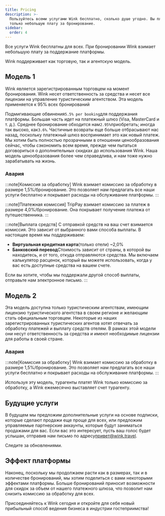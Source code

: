 ```yaml
---
title: Pricing
description: >-
  Пользуйтесь всеми услугами Wink бесплатно, сколько душе угодно. Вы платите
  только небольшую плату за бронирование.
sidebar:
  order: 4
---
```

Все услуги Wink бесплатны для всех. При бронировании Wink взимает небольшую плату за поддержание платформы.

Wink поддерживает как торговую, так и агентскую модель.

## Модель 1

Wink является зарегистрированным торговцем на момент бронирования. Wink несет ответственность за средства и несет все лицензии на управление туристическим агентством.
Эта модель применяется к 95% всех бронирований

Подмигивающие обвинения`5.5% per booking`для поддержания платформы.
Большая часть идет на платежный шлюз (Visa, MasterCard и т. д.). Среднее бронирование обходится нам`2.95%`приобретать; иногда так высоко, как`3.6%`. Частичные возвраты еще больше отбрасывают нас назад, поскольку платежный шлюз воспринимает это как новый платеж.
Мы хотим быть полностью прозрачными в отношении ценообразования сейчас, чтобы сэкономить всем время, прежде чем пытаться договориться о дополнительных скидках до использования Wink. Наша модель ценообразования более чем справедлива, и нам тоже нужно зарабатывать на жизнь.

### Авария

:::note\[Комиссия за обработку]
Wink взимает комиссию за обработку в размере 1,5%/бронирование. Это позволяет нам предлагать все наши услуги бесплатно и покрывает расходы на обслуживание платформы.
:::

:::note\[Платежная комиссия]
TripPay взимает комиссию за платеж в размере 4,0%/бронирование. Она покрывает получение платежа от путешественника.
:::

:::note\[Выплата средств]
С отправкой средств на ваш счет взимается комиссия. Это зависит от выбранного вами способа выплаты. В настоящее время мы поддерживаем:

* **Виртуальная кредитная карта**(только отели) ~2,0%
* **Банковский перевод**Стоимость зависит от страны, в которой вы находитесь, и от того, откуда отправляются средства. Мы включаем калькулятор расценок, который вы можете использовать, когда у вас есть доступные средства на вашем счете.

Если вы хотите, чтобы мы поддержали другой способ выплаты, отправьте нам электронное письмо.
:::

## Модель 2

Эта модель доступна только туристическим агентствам, имеющим лицензию туристического агентства в своем регионе и желающим стать официальным торговцем. Некоторые из наших зарегистрированных туристических агентов хотят отвечать за обработку платежей и выплату средств отелям. В рамках этой модели они несут ответственность за средства и имеют необходимые лицензии для работы в своей стране.

### Авария

:::note\[Комиссия за обработку]
Wink взимает комиссию за обработку в размере 1,5%/бронирование. Это позволяет нам предлагать все наши услуги бесплатно и покрывает расходы на обслуживание платформы.
:::

Используя эту модель, турагенты платят Wink только комиссию за обработку, а Wink ежемесячно выставляет счет турагенту.

## Будущие услуги

В будущем мы предложим дополнительные услуги на основе подписки, которые сделают продажи еще проще для всех, или предложим управляемые партнерские аккаунты, которые будут заниматься продажами для вас. Если вас это интересует, пусть ваш голос будет услышан, отправив нам письмо по адресу[привет@wink.travel](mailto:hi@wink.travel).

Следите за обновлениями.

## Эффект платформы

Наконец, поскольку мы продолжаем расти как в размерах, так и в количестве бронирований, мы хотим поделиться с вами некоторыми эффектами платформы. Больше бронирований приносит возможности для скидок за объем от нашего платежного шлюза, что позволит нам снизить комиссию за обработку для всех.

Присоединяйтесь к Wink сегодня и откройте для себя новый прибыльный способ ведения бизнеса в индустрии гостеприимства!

